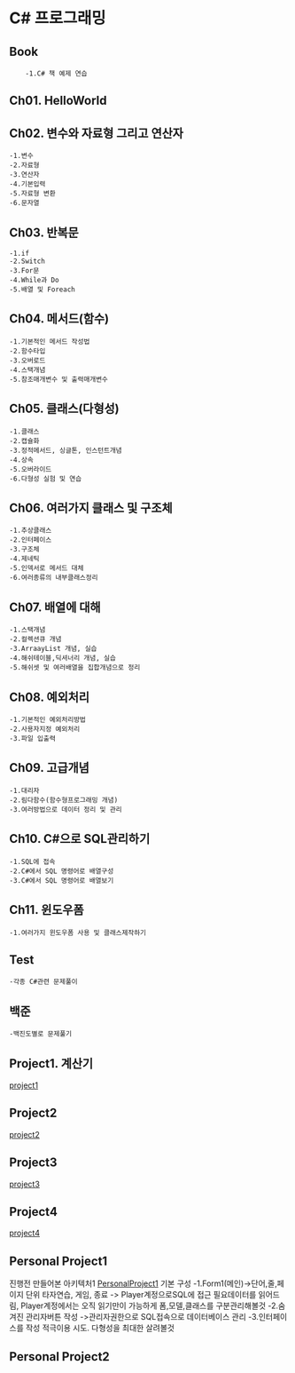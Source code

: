 # C\# 프로그래밍

## Book
    	-1.C# 책 예제 연습
## Ch01. HelloWorld
## Ch02. 변수와 자료형 그리고 연산자
	-1.변수
	-2.자료형
	-3.연산자
	-4.기본입력
	-5.자료형 변환
	-6.문자열
## Ch03. 반복문
	-1.if
	-2.Switch
	-3.For문
	-4.While과 Do
 	-5.배열 및 Foreach
## Ch04. 메서드(함수)
	-1.기본적인 메서드 작성법
	-2.함수타입
	-3.오버로드
	-4.스택개념
	-5.참조매개변수 및 출력매개변수	
## Ch05. 클래스(다형성)
	-1.클래스
	-2.캡슐화
	-3.정적메서드, 싱글톤, 인스턴트개념
	-4.상속
	-5.오버라이드
	-6.다형성 실험 및 연습
## Ch06. 여러가지 클래스 및 구조체
	-1.추상클래스
	-2.인터페이스
	-3.구조체
	-4.제네틱
	-5.인덱서로 메서드 대체
	-6.여러종류의 내부클래스정리
## Ch07. 배열에 대해
	-1.스택개념
	-2.컬렉션큐 개념
	-3.ArraayList 개념, 실습
	-4.해쉬테이블,딕셔너리 개념, 실습
	-5.해쉬셋 및 여러배열을 집합개념으로 정리
## Ch08. 예외처리
	-1.기본적인 예외처리방법
	-2.사용자지정 예외처리
	-3.파일 입출력
## Ch09. 고급개념
	-1.대리자
	-2.림다함수(함수형프로그래밍 개념)
	-3.여러방법으로 데이터 정리 및 관리
## Ch10. C#으로 SQL관리하기
	-1.SQL에 접속
	-2.C#에서 SQL 명령어로 배열구성
	-3.C#에서 SQL 명령어로 배열보기
## Ch11. 윈도우폼 
	-1.여러가지 윈도우폼 사용 및 클래스제작하기

## Test  
	-각종 C#관련 문제풀이

## 백준 
	-백진도별로 문제풀기

## Project1. 계산기
[project1](./projecct1/projecct1.png)
## Project2
[project2](./Project2/data.png)
## Project3
[project3](./Project3/dhahr.png)
## Project4
[project4](./Project4/game.png)
## Personal Project1
진행전 만들어본 아키텍처1
[PersonalProject1](./Personal%20Project%201/TypingTrainProgram.png)
기본 구성
	-1.Form1(메인)->단어,줄,페이지 단위 타자연습, 게임, 종료 -> Player계정으로SQL에 접근 필요데이터를 읽어드림, Player계정에서는 오직 읽기만이 가능하게 폼,모델,클래스를 구분관리해볼것
	-2.숨겨진 관리자버튼 작성 ->관리자권한으로 SQL접속으로 데이터베이스 관리
	-3.인터페이스를 작성 적극이용 시도. 다형성을 최대한 살려볼것
## Personal Project2
